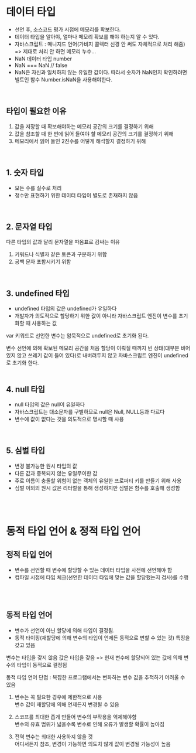 # 데이터 타입
- 선언 후, 소스코드 평가 시점에 메모리를 확보한다.
- 데이터 타입을 알아야, 얼마나 메모리 확보를 해야 하는지 알 수 있다.
- 자바스크립트 : 매니지드 언어(가비지 콜렉터 신경 안 써도 자체적으로 처리 해줌) => 제대로 처리 안 하면 메모리 누수...
- NaN 데이터 타입 number
- NaN === NaN // false
- NaN은 자신과 일치하지 않는 유일한 값이다. 따라서 숫자가 NaN인지 확인하려면 빌트인 함수 Number.isNaN을 사용해야한다.
<br>

## 타입이 필요한 이유

1. 값을 저장할 때 확보해야하는 메모리 공간의 크기를 결정하기 위해
2. 값을 참조할 때 한 번에 읽어 들여야 할 메모리 공간의 크기를 결정하기 위해
3. 메모리에서 읽어 들인 2진수를 어떻게 해석할지 결정하기 위해
<br>

## 1. 숫자 타입

- 모든 수를 실수로 처리
- 정수만 표현하기 위한 데이터 타입이 별도로 존재하지 않음
<br>

## 2. 문자열 타입

다른 타입의 값과 달리 문자열을 따옴표로 감싸는 이유

1. 키워드나 식별자 같은 토큰과 구분하기 위함
2. 공백 문자 포함시키기 위함
<br>

## 3. undefined 타입

- undefined 타입의 값은 undefined가 유일하다
- 개발자가 의도적으로 할당하기 위한 값이 아니라 자바스크립트 엔진이 변수를 초기화할 때 사용하는 값

var 키워드로 선언한 변수는 암묵적으로 undefined로 초기화 된다.<br>

변수 선언에 의해 확보된 메모리 공간을 처음 할당이 이뤄질 때까지 빈 상태(대부분 비어 있지 않고 쓰레기 값이 들어 있다)로 내버려두지 않고 자바스크립트 엔진이 undefined로 초기화 한다.
<br>
<br>

## 4. null 타입

- null 타입의 값은 null이 유일하다
- 자바스크립트는 대소문자를 구별하므로 null은 Null, NULL등과 다르다
- 변수에 값이 없다는 것을 의도적으로 명시할 때 사용
<br>

## 5. 심벌 타입

- 변경 불가능한 원시 타입의 값
- 다른 값과 중복되지 않는 유일무이한 값
- 주로 이름이 충돌할 위험이 없는 객체의 유일한 프로퍼티 키를 만들기 위해 사용
- 심벌 이외의 원시 값은 리터럴을 통해 생성하지만 심벌은 함수를 호출해 생성함
<br>
<br>


# 동적 타입 언어 & 정적 타입 언어

## 정적 타입 언어

- 변수를 선언할 때 변수에 할당할 수 있는 데이터 타입을 사전에 선언해야 함
- 컴파일 시점에 타입 체크(선언한 데이터 타입에 맞는 값을 할당했는지 검사)를 수행
<br>
<br>

## 동적 타입 언어

- 변수가 선언이 아닌 할당에 의해 타입이 결정됨.
- 동적 타이핑(재할당에 의해 변수의 타입이 언제든 동적으로 변할 수 있는 것) 특징을 갖고 있음

변수는 타입을 갖지 않음
값은 타입을 갖음
=> 현재 변수에 할당되어 있는 값에 의해 변수의 타입이 동적으로 결정됨

동적 타입 언어 단점 : 복잡한 프로그램에서는 변화하는 변수 값을 추적하기 어려울 수 있음

1. 변수는 꼭 필요한 경우에 제한적으로 사용  
   변수 값이 재할당에 의해 언제든지 변경될 수 있음  

2. 스코프를 최대한 좁게 만들어 변수의 부작용을 억제해야함  
   변수의 유효 범위가 넓을수록 변수로 인해 오류가 발생할 확률이 높아짐  

3. 전역 변수는 최대한 사용하지 않을 것  
   어디서든지 참조, 변경이 가능하면 의도치 않게 값이 변경될 가능성이 높음  
<br>
<br>
